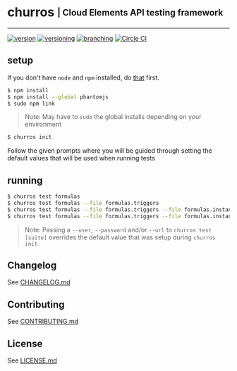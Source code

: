 # churros <sub><sup>| Cloud Elements API testing framework </sup></sub>
--------------------------------------------------------------------------------
[![version](http://img.shields.io/badge/version-v0.0.0-blue.svg)](#)
[![versioning](http://img.shields.io/badge/versioning-semver-blue.svg)](http://semver.org/)
[![branching](http://img.shields.io/badge/branching-github%20flow-blue.svg)](https://guides.github.com/introduction/flow/)
[![Circle CI](https://circleci.com/gh/cloud-elements/churros.svg?style=shield&circle-token=06ba43ddb954fcb3687b5e41fbdf607f1846bbc0)](https://circleci.com/gh/cloud-elements/churros)

## setup
If you don't have `node` and `npm` installed, do [that](https://docs.npmjs.com/getting-started/installing-node) first.

```bash
$ npm install
$ npm install --global phantomjs
$ sudo npm link
```
> Note: May have to `sudo` the global installs depending on your environment

```bash
$ churros init
```

Follow the given prompts where you will be guided through setting the default values that will be used when running tests

## running

```bash
$ churros test formulas
$ churros test formulas --file formulas.triggers
$ churros test formulas --file formulas.triggers --file formulas.instances
$ churros test formulas --file formulas.triggers --file formulas.instances --test `should not allow`
```
> Note: Passing a `--user`, `--password` and/or `--url` to `churros test [suite]` overrides the default value that was setup during `churros init`

## Changelog

See [CHANGELOG.md](CHANGELOG.md)

## Contributing

See [CONTRIBUTING.md](CONTRIBUTING.md)

## License

See [LICENSE.md](LICENSE.md)
